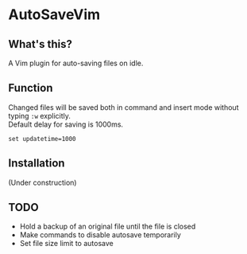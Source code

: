 # AutoSaveVim
## What's this?
A Vim plugin for auto-saving files on idle.
## Function
Changed files will be saved both in command and insert mode without typing `:w` explicitly.  
Default delay for saving is 1000ms.
```
set updatetime=1000
```
## Installation
(Under construction)
## TODO
- Hold a backup of an original file until the file is closed
- Make commands to disable autosave temporarily
- Set file size limit to autosave
